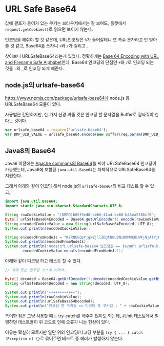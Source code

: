# URL Safe Base64

값에 괄호가 들어가 있는 쿠키는 브라우저에서는 잘 보여도, 톰캣에서 `request.getCookies()`로 읽으면 보이지 않는다.

인코딩을 해줘야 할 것 같은데, URL인코딩은 `%`가 들어갈테니 또 특수 문자라고 안 받아줄 것 같고, Base64를 쓰자니 `+`와 `/`가 걸리고..

찾아보니 URLSafeBase64라는게 있었다. 정확하게는 [Base 64 Encoding with URL and Filename Safe Alphabet](https://tools.ietf.org/html/rfc4648#page-7)인데, Base64 인코딩의 단점인 `+`와 `/`로 인코딩 되는 것을 `-`와 `_`로 인코딩 되게 해준다.

## node.js의 urlsafe-base64

https://www.npmjs.com/package/urlsafe-base64에 node.js 용 URLSafeBase64 모듈이 있다.

사용법은 간단하지만, 한 가지 신경 써줄 것은 인코딩 할 문자열을 Buffer로 감싸줘야 한다는 것이다.

```javascript
var urlsafe_base64 = require('urlsafe-base64');
var DMP_UID_VALUE = urlsafe_base64.encode(new Buffer(req.param(DMP_UID_NAME)));
```

## Java8의 Base64

Java8 이전에는 [Apache commons의 Base64](https://commons.apache.org/proper/commons-codec/apidocs/org/apache/commons/codec/binary/Base64.html)를 써야 URLSafeBase64 인코딩이 가능했는데, Java8에 포함된 `java.util.Base64`는 자체적으로 URLSafeBase64를 지원한다.

그래서 아래와 같이 인코딩 해서 node.js의 `urlsafe-base64`와 비교 테스트 할 수 있고,

```java
import java.util.Base64;
import static java.nio.charset.StandardCharsets.UTF_8;

String rawCookieValue = "(DMPD)b80f9ed8-4e66-41a4-ac60-b46ea5586cf0";
byte[] urlSafeBase64Encoded = Base64.getUrlEncoder().encode(rawCookieValue.getBytes(UTF_8));
String encodedCookieValue = new String(urlSafeBase64Encoded, UTF_8);
System.out.println(encodedCookieValue);

String encodedFromNodeJs = "KERNUEQpYjgwZjllZDgtNGU2Ni00MWE0LWFjNjAtYjQ2ZWE1NTg2Y2Yw";
System.out.println(encodedFromNodeJs);
System.out.println("nodejs의 urlsafe-base64 인코딩값 == java8의 urlsafe-base64 인코딩값 : " +
        encodedCookieValue.equals(encodedFromNodeJs));
```

아래와 같이 디코딩 하고 테스트 할 수 있다.

```java
// 위에 있는 인코딩 소스에 이어서..

byte[] decoded = Base64.getUrlDecoder().decode(encodedCookieValue.getBytes(UTF_8));
String urlSafeBase64Decoded = new String(decoded, UTF_8);

System.out.println("++++++++++++");
System.out.println(rawCookieValue);
System.out.println(urlSafeBase64Decoded);
System.out.println("인코딩 전 쿠키값 == 디코딩 후 쿠키값 : " + rawCookieValue.equals(urlSafeBase64Decoded));
```

특이한 점은 그냥 사용할 때는 try-catch를 해주지 않아도 되는데, JUnit 테스트에서 멀쩡하던 테스트들이 위 코드로 인해 오류가 나는 현상이 있다.

이유는 확실히 모르지만 일단 위의 인코딩/디코딩 부분을 `try { ... } catch (Exception e) {}`로 묶어주면 테스트 중 에러가 발생하지 않는다.
